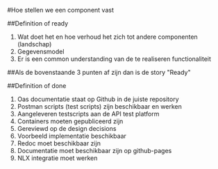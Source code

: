 #Hoe stellen we een component vast

##Definition of ready
1. Wat doet het en hoe verhoud het zich tot andere componenten (landschap)
2. Gegevensmodel
3. Er is een common understanding van de te realiseren functionaliteit

##Als de bovenstaande 3 punten af zijn dan is de story "Ready"
         
##Definition of done
1. Oas documentatie staat op Github in de juiste repository
2. Postman scripts (test scripts) zijn beschikbaar en werken
3. Aangeleveren testscripts aan de API test platform
4. Containers moeten gepubliceerd zijn
5. Gereviewd op de design decisions
6. Voorbeeld implementatie beschikbaar
7. Redoc moet beschikbaar zijn
8. Documentatie moet beschikbaar zijn op github-pages
9. NLX integratie moet werken
